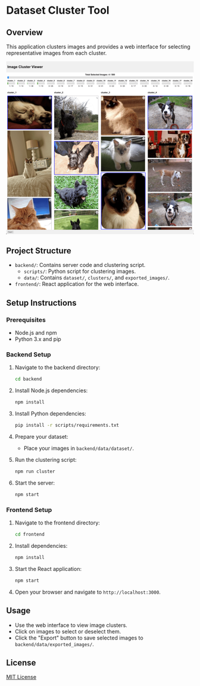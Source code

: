 # Dataset Cluster Tool

## Overview

This application clusters images and provides a web interface for selecting representative images from each cluster.

![Screenshot of the application](example.png)

## Project Structure

- `backend/`: Contains server code and clustering script.
  - `scripts/`: Python script for clustering images.
  - `data/`: Contains `dataset/`, `clusters/`, and `exported_images/`.
- `frontend/`: React application for the web interface.

## Setup Instructions

### Prerequisites

- Node.js and npm
- Python 3.x and pip

### Backend Setup

1. Navigate to the backend directory:

   ```bash
   cd backend
   ```

2. Install Node.js dependencies:

   ```bash
   npm install
   ```

3. Install Python dependencies:

   ```bash
   pip install -r scripts/requirements.txt
   ```

4. Prepare your dataset:

   - Place your images in `backend/data/dataset/`.

5. Run the clustering script:

   ```bash
   npm run cluster
   ```

6. Start the server:

   ```bash
   npm start
   ```

### Frontend Setup

1. Navigate to the frontend directory:

   ```bash
   cd frontend
   ```

2. Install dependencies:

   ```bash
   npm install
   ```

3. Start the React application:

   ```bash
   npm start
   ```

4. Open your browser and navigate to `http://localhost:3000`.

## Usage

- Use the web interface to view image clusters.
- Click on images to select or deselect them.
- Click the "Export" button to save selected images to `backend/data/exported_images/`.

## License

[MIT License](LICENSE)